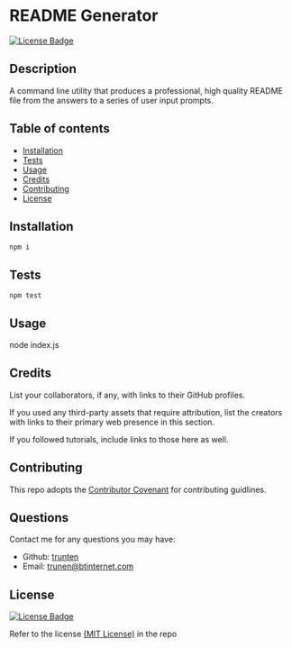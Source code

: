 # README Generator

[![License Badge](https://img.shields.io/badge/License-MIT-green.svg)](https://choosealicense.com/licenses/mit/)

## Description
A command line utility that produces a professional, high quality README file from the answers to a series of user input prompts.

## Table of contents
- [Installation](#installation)
- [Tests](#tests)
- [Usage](#usage)
- [Credits](#credits)
- [Contributing](#contributing)
- [License](#license)

## Installation
```npm i```

## Tests
```npm test```

## Usage
node index.js

## Credits
List your collaborators, if any, with links to their GitHub profiles.

If you used any third-party assets that require attribution, list the creators with links to their primary web presence in this section.

If you followed tutorials, include links to those here as well.

## Contributing
This repo adopts the [Contributor Covenant](https://www.contributor-covenant.org/version/2/1/code_of_conduct/) for contributing guidlines.

## Questions
Contact me for any questions you may have:
- Github: [trunten](https://github.com/trunten)
- Email: trunen@btinternet.com

## License
[![License Badge](https://img.shields.io/badge/License-MIT-green.svg)](https://choosealicense.com/licenses/mit/)

Refer to the license [(MIT License)](https://choosealicense.com/licenses/mit/) in the repo